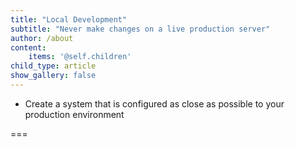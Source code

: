 ```yaml
---
title: "Local Development"
subtitle: "Never make changes on a live production server"
author: /about
content:
    items: '@self.children'
child_type: article
show_gallery: false
---
```


- Create a system that is configured as close as possible to your production environment

===

